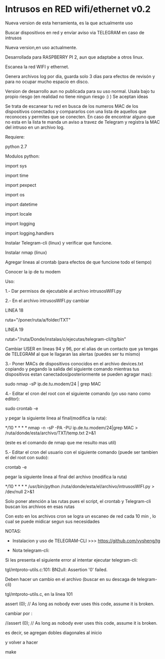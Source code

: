 # Intrusos en RED wifi/ethernet v0.2
Nueva version de esta herramienta, es la que actualmente uso


Buscar dispositivos en red y envíar aviso via TELEGRAM en caso de intrusos

Nueva version,en uso actualmente.

Desarrollada para RASPBERRY PI 2, aun que adaptabe a otros linux.

Escanea la red WIFI y ethernet.

Genera archivos log por dia, guarda solo 3 días para efectos de revisón y para no ocupar mucho espacio en disco. 

Version de desarrollo aun no publicada para su uso normal. 
Usala bajo tu propio riesgo (en realidad no tiene ningun riesgo :)   ) Se aceptan ideas

Se trata de escanear tu red en busca de los numeros MAC de los dispositivos conectados y compararlos con una lista de aquellos que reconoces y permites que se conecten. En caso de encontrar alguno que no esta en la lista te manda un aviso a travez de Telegram y registra la MAC del intruso en un archivo log.

Requiere:

python 2.7

Modulos python:

import sys

import time

import pexpect

import os

import datetime

import locale

import logging

import logging.handlers


Instalar Telegram-cli (linux) y verificar que funcione.

Instalar nmap (linux)

Agregar lineas al crontab (para efectos de que funcione todo el tiempo)

Conocer la ip de tu modem



Uso:

1.- Dar permisos de ejecutable al archivo intrusosWIFI.py



2.- En el archivo intrusosWIFI.py cambiar 

LINEA 18 

ruta="/poner/ruta/a/folder/TXT"

LINEA 19

rutat="/ruta/Donde/instalas/o/ejecutas/telegram-cli/tg/bin"

Cambiar USER en lineas 94 y 96, por el alias de un contacto que ya tengas de TELEGRAM al que le llagaran las alertas (puedes ser tu mismo)



3.- Poner MACs de dispositivos conocidos en el archivo devices.txt copiando y pegando la salida del siguiente comando mientras tus dispositivos estan canectados(posteriormente se pueden agragar mas):


sudo nmap -sP ip.de.tu.modem/24 | grep MAC



4.- Editar el cron del root con el siguiente comando (yo uso nano como editor):


sudo crontab -e


y pegar la siguiente linea al final(modifica la ruta):

*/10 * * * * nmap -n -sP -PA -PU ip.de.tu.modem/24|grep MAC > /ruta/donde/esta/archivo/TXT/temp.txt 2>&1


(este es el comando de nmap que me resulto mas util)



5.- Editar el cron del usuario con el siguiente comando (puede ser tambien el del root con sudo):

crontab -e


pegar la siguiente linea al final del archivo (modifica la ruta)


*/10 * * * * /usr/bin/python /ruta/donde/esta/el/archivo/intrusosWIFI.py > /dev/null 2>&1


Solo poner atención a las rutas pues el script, el crontab y Telegram-cli buscan los archivos en esas rutas

Con esto en los archivos cron se logra un escaneo de red cada 10 min , lo cual se puede midicar segun sus necesidades



NOTAS:


* Instalacion y uso de TELEGRAM-CLI >>> https://github.com/vysheng/tg



* Nota telegram-cli: 


Si les presenta el siguiente error al intentar ejecutar telegram-cli:

tgl/mtproto-utils.c:101: BN2ull: Assertion '0' failed.


Deben hacer un cambio en el archivo (buscar en su descaga de telegram-cli)

tgl/mtproto-utils.c, en la linea 101


assert (0); // As long as nobody ever uses this code, assume it is broken.

cambiar por :

//assert (0); // As long as nobody ever uses this code, assume it is broken.


es decir, se agregan dobles diagonales al inicio

y volver a hacer

make
